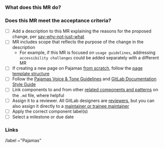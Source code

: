 <!-- Additional information about contributing to Pajamas is located at https://design.gitlab.com/contribute/get-started -->

### What does this MR do?

<!-- What is the problem that this change solves? What changes are part of the scope of this MR, and what changes are out of scope? -->

### Does this MR meet the acceptance criteria?

- [ ] Add a description to this MR explaining the reasons for the proposed change, per [say-why-not-just-what][transparency]
- [ ] MR includes scope that reflects the purpose of the change in the description
  - For example, if this MR is focused on `usage guidelines`, addressing `accessibility challenges` could be added separately with a different MR
- [ ] If creating a new page on Pajamas [from scratch][writing-documentation], follow the [page template structure][page-template]
- [ ] Follow the [Pajamas Voice & Tone Guidelines][voice-and-tone] and [GitLab Documentation Style Guide][style-guide]
- [ ] Link components to and from other [related components and patterns][related] on the `.md` file, where helpful
- [ ] Assign it to a reviewer. All GitLab designers are [reviewers][design-reviewer], but you can also assign it directly to a [maintainer or trainee maintainer][pajamas-assignments]
- [ ] Apply the correct component label(s)
- [ ] Select a milestone or due date

### Links

<!-- Link related issues below. Insert the issue link or reference after the word "Closes" if merging this should automatically close it. -->

<!-- Do not edit or remove the lines below -->

/label ~"Pajamas"

[transparency]: https://about.gitlab.com/handbook/values/#say-why-not-just-what
[writing-documentation]: https://gitlab.com/gitlab-org/gitlab-services/design.gitlab.com#writing-component-documentation
[page-template]: https://gitlab.com/gitlab-org/gitlab-services/design.gitlab.com/-/blob/master/pages/components/template.md
[voice-and-tone]: https://design.gitlab.com/content/voice-tone
[style-guide]: https://docs.gitlab.com/ee/development/documentation/styleguide.html#language
[related]: https://gitlab.com/gitlab-org/gitlab-services/design.gitlab.com/-/blob/master/pages/components/template.md#L12
[design-reviewer]: https://about.gitlab.com/handbook/engineering/ux/pajamas-design-system/design-review/#reviewer
[pajamas-assignments]: https://about.gitlab.com/handbook/engineering/projects/#design.gitlab.com
